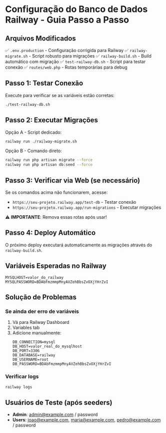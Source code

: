 # Configuração do Banco de Dados Railway - Guia Passo a Passo

## Arquivos Modificados
✅ `.env.production` - Configuração corrigida para Railway
✅ `railway-migrate.sh` - Script robusto para migrações
✅ `railway-build.sh` - Build automático com migração
✅ `test-railway-db.sh` - Script para testar conexão
✅ `routes/web.php` - Rotas temporárias para debug

## Passo 1: Testar Conexão
Execute para verificar se as variáveis estão corretas:
```bash
./test-railway-db.sh
```

## Passo 2: Executar Migrações
Opção A - Script dedicado:
```bash
railway run ./railway-migrate.sh
```

Opção B - Comando direto:
```bash
railway run php artisan migrate --force
railway run php artisan db:seed --force
```

## Passo 3: Verificar via Web (se necessário)
Se os comandos acima não funcionarem, acesse:
- `https://seu-projeto.railway.app/test-db` - Testar conexão
- `https://seu-projeto.railway.app/run-migrations` - Executar migrações

⚠️ **IMPORTANTE**: Remova essas rotas após usar!

## Passo 4: Deploy Automático
O próximo deploy executará automaticamente as migrações através do `railway-build.sh`.

## Variáveis Esperadas no Railway
```
MYSQLHOST=valor_do_railway
MYSQLPASSWORD=BDAbFmzmmpMnyAVZehBbsZvOXjYHrZvI
```

## Solução de Problemas

### Se ainda der erro de variáveis
1. Vá para Railway Dashboard
2. Variables tab
3. Adicione manualmente:
   ```
   DB_CONNECTION=mysql
   DB_HOST=valor_real_do_mysqlhost
   DB_PORT=3306
   DB_DATABASE=railway
   DB_USERNAME=root
   DB_PASSWORD=BDAbFmzmmpMnyAVZehBbsZvOXjYHrZvI
   ```

### Verificar logs
```bash
railway logs
```

## Usuários de Teste (após seeders)
- **Admin**: admin@example.com / password
- **Users**: joao@example.com, maria@example.com, pedro@example.com / password
